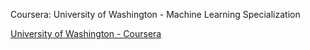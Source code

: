 Coursera: University of Washington - Machine Learning Specialization

[University of Washington - Coursera](https://www.coursera.org/uw)
